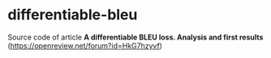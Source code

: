 # differentiable-bleu
Source code of article **A differentiable BLEU loss. Analysis and first results** (https://openreview.net/forum?id=HkG7hzyvf)
